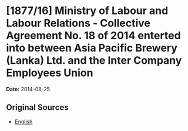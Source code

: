 # [1877/16] Ministry of Labour and Labour Relations - Collective Agreement No. 18 of 2014 enterted into between Asia Pacific Brewery (Lanka) Ltd. and the Inter Company Employees Union

**Date:** 2014-08-25

## Original Sources

- [English](https://documents.gov.lk/view/extra-gazettes/2014/8/1877-16_E.pdf)
